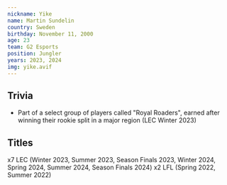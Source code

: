 ```yaml
---
nickname: Yike
name: Martin Sundelin
country: Sweden
birthday: November 11, 2000
age: 23
team: G2 Esports
position: Jungler
years: 2023, 2024
img: yike.avif
---
```


## Trivia

- Part of a select group of players called "Royal Roaders", earned after winning their rookie split in a major region (LEC Winter 2023)

## Titles

x7 LEC (Winter 2023, Summer 2023, Season Finals 2023, Winter 2024, Spring 2024, Summer 2024, Season Finals 2024)
x2 LFL (Spring 2022, Summer 2022)